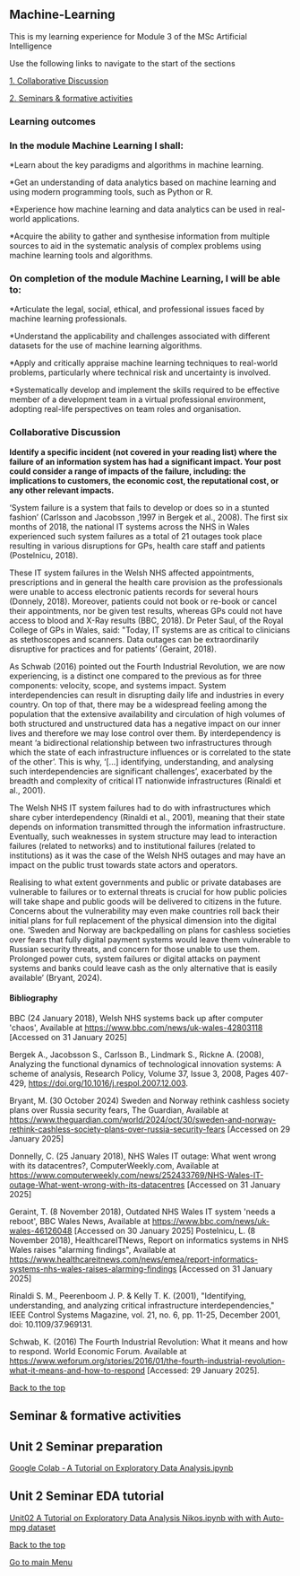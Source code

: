 ## Machine-Learning
This is my learning experience for Module 3 of the MSc Artificial Intelligence

Use the following links to navigate to the start of the sections

[1. Collaborative Discussion](#Collaborative-Discussion)

[2. Seminars & formative activities](#Seminars-&-formative-activities)

### Learning outcomes

### In the module Machine Learning I shall:

*Learn about the key paradigms and algorithms in machine learning.

*Get an understanding of data analytics based on machine learning and using modern programming tools, such as Python or R.

*Experience how machine learning and data analytics can be used in real-world applications.

*Acquire the ability to gather and synthesise information from multiple sources to aid in the systematic analysis of complex problems using machine learning tools and algorithms.

### On completion of the module Machine Learning, I will be able to:

*Articulate the legal, social, ethical, and professional issues faced by machine learning professionals.

*Understand the applicability and challenges associated with different datasets for the use of machine learning algorithms.

*Apply and critically appraise machine learning techniques to real-world problems, particularly where technical risk and uncertainty is involved.

*Systematically develop and implement the skills required to be effective member of a development team in a virtual professional environment, adopting real-life perspectives on team roles and organisation.

### Collaborative Discussion

**Identify a specific incident (not covered in your reading list) where the failure of an information system has had a significant impact.  Your post could consider a range of impacts of the failure, including: the implications to customers, the economic cost, the reputational cost, or any other relevant impacts.**

‘System failure is a system that fails to develop or does so in a stunted fashion’ (Carlsson and Jacobsson ,1997 in Bergek et al., 2008).   The first six months of 2018, the national IT systems across the NHS in Wales experienced such system failures as a total of 21 outages took place resulting in various disruptions for GPs, health care staff and patients (Postelnicu, 2018).   

These IT system failures in the Welsh NHS affected appointments, prescriptions and in general the health care provision as the professionals were unable to access electronic patients records for several hours (Donnely, 2018).   Moreover, patients could not book or re-book or cancel their appointments, nor be given test results, whereas GPs could not have access to blood and X-Ray results (BBC, 2018).  Dr Peter Saul, of the Royal College of GPs in Wales, said: "Today, IT systems are as critical to clinicians as stethoscopes and scanners. Data outages can be extraordinarily disruptive for practices and for patients’ (Geraint, 2018).

As Schwab (2016) pointed out the Fourth Industrial Revolution, we are now experiencing, is a distinct one compared to the previous as for three components: velocity, scope, and systems impact.  System interdependencies can result in disrupting daily life and industries in every country.  On top of that, there may be a widespread feeling among the population that the extensive availability and circulation of high volumes of both structured and unstructured data has a negative impact on our inner lives and therefore we may lose control over them.
By interdependency is meant ‘a bidirectional relationship between two infrastructures through which the state of each infrastructure influences or is correlated to the state of the other’.  This is why, ‘[…] identifying, understanding, and analysing such interdependencies are significant challenges’, exacerbated by the breadth and complexity of critical IT nationwide infrastructures (Rinaldi et al., 2001).

The Welsh NHS IT system failures had to do with infrastructures which share cyber interdependency (Rinaldi et al., 2001), meaning that their state depends on information transmitted through the information infrastructure.  Eventually, such weaknesses in system structure may lead to interaction failures (related to networks) and to institutional failures (related to institutions) as it was the case of the Welsh NHS outages and may have an impact on the public trust towards state actors and operators.

Realising to what extent governments and public or private databases are vulnerable to failures or to external threats is crucial for how public policies will take shape and public goods will be delivered to citizens in the future.  Concerns about the vulnerability may even make countries roll back their initial plans for full replacement of the physical dimension into the digital one.  ‘Sweden and Norway are backpedalling on plans for cashless societies over fears that fully digital payment systems would leave them vulnerable to Russian security threats, and concern for those unable to use them.  Prolonged power cuts, system failures or digital attacks on payment systems and banks could leave cash as the only alternative that is easily available’ (Bryant, 2024).

#### Bibliography

BBC (24 January 2018), Welsh NHS systems back up after computer 'chaos', Available at https://www.bbc.com/news/uk-wales-42803118 [Accessed on 31 January 2025]

Bergek A., Jacobsson S., Carlsson B., Lindmark S., Rickne A. (2008), Analyzing the functional dynamics of technological innovation systems: A scheme of analysis, Research Policy, Volume 37, Issue 3, 2008, Pages 407-429, https://doi.org/10.1016/j.respol.2007.12.003.

Bryant, M. (30 October 2024) Sweden and Norway rethink cashless society plans over Russia security fears, The Guardian, Available at https://www.theguardian.com/world/2024/oct/30/sweden-and-norway-rethink-cashless-society-plans-over-russia-security-fears [Accessed on 29 January 2025]

Donnelly, C. (25 January 2018), NHS Wales IT outage: What went wrong with its datacentres?, ComputerWeekly.com, Available at https://www.computerweekly.com/news/252433769/NHS-Wales-IT-outage-What-went-wrong-with-its-datacentres [Accessed on 31 January 2025]

Geraint, T. (8 November 2018), Outdated NHS Wales IT system 'needs a reboot', BBC Wales News, Available at https://www.bbc.com/news/uk-wales-46126048 [Accessed on 30 January 2025]
Postelnicu, L. (8 November 2018), HealthcareITNews, Report on informatics systems in NHS Wales raises "alarming findings", Available at https://www.healthcareitnews.com/news/emea/report-informatics-systems-nhs-wales-raises-alarming-findings [Accessed on 31 January 2025]

Rinaldi S. M., Peerenboom J. P. & Kelly T. K. (2001), "Identifying, understanding, and analyzing critical infrastructure interdependencies," IEEE Control Systems Magazine, vol. 21, no. 6, pp. 11-25, December 2001, doi: 10.1109/37.969131.

Schwab, K. (2016) The Fourth Industrial Revolution: What it means and how to respond. World Economic Forum. Available at https://www.weforum.org/stories/2016/01/the-fourth-industrial-revolution-what-it-means-and-how-to-respond [Accessed: 29 January 2025].

[Back to the top](##)

## Seminar & formative activities

## Unit 2 Seminar preparation
[Google Colab - A Tutorial on Exploratory Data Analysis.ipynb](https://colab.research.google.com/drive/1kyW5klZuhNqhlnIZJHFCwaqEHYzrrRNZ)

## Unit 2 Seminar EDA tutorial
[Unit02 A Tutorial on Exploratory Data Analysis Nikos.ipynb with with Auto-mpg dataset](https://colab.research.google.com/drive/1RIbnisc1QqH9JPXOVonCp59SF2cFWYZR)

[Back to the top](##)

[Go to main Menu](https://narchondas.github.io/)
